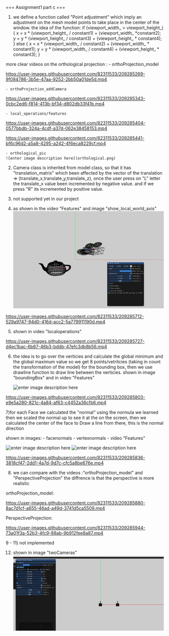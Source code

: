 
=== Assignment1 part c ===

1) we define  a function called "Point adjustment" which imply an adjustment on the mesh model points to 
take place in the center of the window. the idea of the function:
    if (viewport_width_ > viewport_height_)
	{
		x = x * (viewport_height_ / constant1) + (viewport_width_ *constant2);
		y = y * (viewport_height_ / constant3) + (viewport_height_ * constant4);
	}
	else
	{
		x = x * (viewport_width_ / constant2) + (viewport_width_ * constant1);
		y = y * (viewport_width_ / constant4) + (viewport_height_ * constant3);
	}

more clear videos on the orthological projection :
	- orthoProjection_model
	
https://user-images.githubusercontent.com/82311533/209285269-9f084786-3b5e-47aa-9252-2bb50a01de5d.mp4


	- orthoProjection_addCamera
	

https://user-images.githubusercontent.com/82311533/209285343-0cbc2ed6-f814-413b-bf34-d802db33f41b.mp4


	
	- local_operations/features
	

https://user-images.githubusercontent.com/82311533/209285404-0577bbdb-324a-4cdf-a37d-062e38458153.mp4


https://user-images.githubusercontent.com/82311533/209285441-bf6c96d2-a5a8-4295-a242-4f6eca8229cf.mp4



	- orthological_pic
	![enter image description here](orthological.png)
	

2) Camera class is inherited from model class, so that it has "translation_matrix" which been affected by the vector
	of the translation => (translate_x,translate_y,translate_z), once the user press on "L" letter the translate_x value been 
	incremented by negative value. and if we press "R" its incremented by positive value.

3) not supported yet in our project 
4) as shown in the video "Features" and image "show_local_world_axis"
	![enter image description here](show_local_world_axis.png)
	

https://user-images.githubusercontent.com/82311533/209285712-529a9747-94d0-416d-acc2-5a779911190d.mp4



5) shown in video "localoperations"


https://user-images.githubusercontent.com/82311533/209285727-d4ec1bac-6b87-46b3-bddb-47efc3db8b56.mp4



6) the idea is to go over the verticies and calculate the global minimum and the global maximum value so we get 8 points/vetritcies
    (taking in count the transformation of the model) for the bounding box, then we use drawline function to draw line between the verticies.
    shown in image "boundingBox" and in video "Features"

	![enter image description here](boundingBox.png)
	

https://user-images.githubusercontent.com/82311533/209285803-e9e5a280-821c-4a84-af63-c4452a36cfb6.mp4



7)for each Face we calculated the "normal" using the normula we learned then we scaled the normal up to see it at the on the screen, then we calculated the center of the face to Draw a line from there, this is the normal direction

shown in images:
	- facenormals
	- vertexnormals
	- video "Features"

![enter image description here](facenormals.png)
![enter image description here](vertexnormals.png)


https://user-images.githubusercontent.com/82311533/209285836-3818cf47-2dd1-4a7d-9d7c-cfc5a8be676e.mp4



8) we can compare with the videos :"orthoProjection_model" and "PerspectiveProjection"
    the diffrence is that the perspective is more realistic
    
orthoProjection_model:

https://user-images.githubusercontent.com/82311533/209285880-8ac7d1cf-a655-46ad-a49d-3741d5ca5509.mp4

PerspectiveProjection:

https://user-images.githubusercontent.com/82311533/209285944-73a01f3a-52b3-4fc9-88ab-9b912fee8a87.mp4



9 - 11) not implemented


12) shown in image "twoCameras" 
![enter image description here](twoCameras.png)


